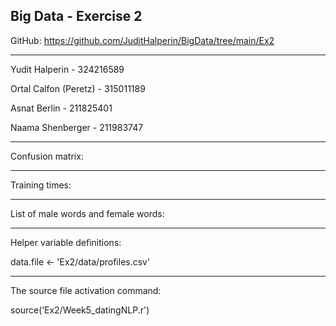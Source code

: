 
## Big Data - Exercise 2

GitHub: https://github.com/JuditHalperin/BigData/tree/main/Ex2

***

Yudit Halperin - 324216589

Ortal Calfon (Peretz) - 315011189

Asnat Berlin - 211825401

Naama Shenberger - 211983747

***

Confusion matrix:


***

Training times:

***

List of male words and female words:


***

Helper variable definitions:

data.file <- 'Ex2/data/profiles.csv'

***

The source file activation command:

source(‘Ex2/Week5_datingNLP.r')



